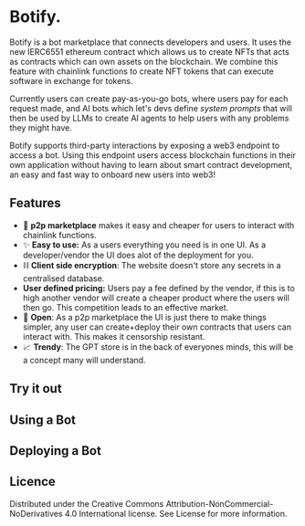 # Botify.

Botify is a bot marketplace that connects developers and users. It uses 
the new IERC6551 ethereum contract which allows us to create NFTs that
acts as contracts which can own assets on the blockchain. We combine this 
feature with chainlink functions to create NFT tokens that can execute
software in exchange for tokens. 

Currently users can create pay-as-you-go bots, where users pay for each
request made, and AI bots which let's devs define *system prompts* that will
then be used by LLMs to create AI agents to help users with any problems they might
have.

Botify supports third-party interactions by exposing a web3 endpoint to access
a bot. Using this endpoint users access blockchain functions in their own 
application without having to learn about smart contract development, an easy 
and fast way to onboard new users into web3!

## Features 
* 🛒 **p2p marketplace** makes it easy and cheaper for users to interact with chainlink
functions.
* ✨ **Easy to use:** As a users everything you need is in one UI. As a developer/vendor the 
UI does alot of the deployment for you.
* ⛓️ **Client side encryption**: The website doesn't store any secrets in a centralised database.
* **User defined pricing:** Users pay a fee defined by the vendor, if this is to high 
another vendor will create a cheaper product where the users will then go. This 
competition leads to an effective market.
* 💸 **Open**: As a p2p marketplace the UI is just there to make things simpler, any user can
create+deploy their own contracts that users can interact with. This makes it censorship resistant.
* 📈 **Trendy**: The GPT store is in the back of everyones minds, this will 
be a concept many will understand.

## Try it out 

## Using a Bot

## Deploying a Bot

## Licence
Distributed under the Creative Commons Attribution-NonCommercial-NoDerivatives 4.0 International license. See License for more information.
